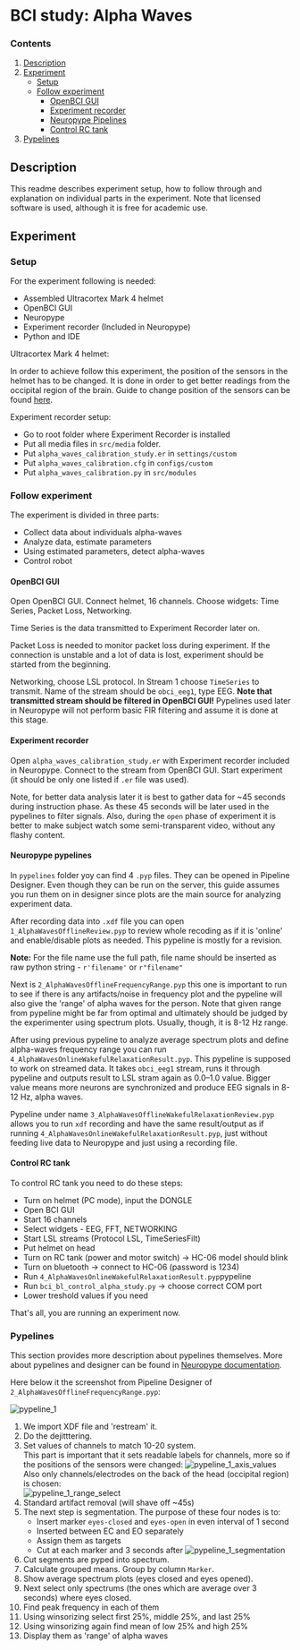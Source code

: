 BCI study: Alpha Waves
===

### Contents

1. [Description](#description)
2. [Experiment](#experiment)
    - [Setup](#setup)
    - [Follow experiment](#follow-experiment)
      - [OpenBCI GUI](#openbci-gui)
      - [Experiment recorder](#experiment-recorder)
      - [Neuropype Pipelines](#neuropype-pypelines)
      - [Control RC tank](#control-rc-tank)
3. [Pypelines](#pypelines)


Description
---

This readme describes experiment setup, how to follow through and explanation on individual parts in the experiment. 
Note that licensed software is used, although it is free for academic use.


Experiment
---

### Setup
For the experiment following is needed:

- Assembled Ultracortex Mark 4 helmet
- OpenBCI GUI
- Neuropype
- Experiment recorder (Included in Neuropype)
- Python and IDE

Ultracortex Mark 4 helmet:

In order to achieve follow this experiment, the position of the sensors in the helmet has to be changed.
It is done in order to get better readings from the occipital region of the brain.
Guide to change position of the sensors can be found [here](../bci-occipital-sensor-reposition/README.md).

Experiment recorder setup:
- Go to root folder where Experiment Recorder is installed
- Put all media files in `src/media` folder.
- Put `alpha_waves_calibration_study.er` in `settings/custom`
- Put `alpha_waves_calibration.cfg` in `configs/custom`
- Put `alpha_waves_calibration.py` in `src/modules`

### Follow experiment

The experiment is divided in three parts:
- Collect data about individuals alpha-waves
- Analyze data, estimate parameters
- Using estimated parameters, detect alpha-waves
- Control robot

#### OpenBCI GUI

Open OpenBCI GUI. Connect helmet, 16 channels. Choose widgets: Time Series, Packet Loss, Networking.


Time Series is the data transmitted to Experiment Recorder later on.

Packet Loss is needed to monitor packet loss during experiment.
If the connection is unstable and a lot of data is lost, experiment should be started from the beginning.

Networking, choose LSL protocol.
In Stream 1 choose `TimeSeries` to transmit.
Name of the stream should be `obci_eeg1`, type EEG.
__Note that transmitted stream should be filtered in OpenBCI GUI!__
Pypelines used later in Neuropype will not perform basic FIR filtering and assume it is done at this stage.


#### Experiment recorder

Open `alpha_waves_calibration_study.er` with Experiment recorder included in Neuropype.
Connect to the stream from OpenBCI GUI.
Start experiment (it should be only one listed if `.er` file was used).

Note, for better data analysis later it is best to gather data for ~45 seconds during instruction phase.
As these 45 seconds will be later used in the pypelines to filter signals. 
Also, during the `open` phase of experiment it is better to make subject watch some semi-transparent video, 
without any flashy content.

#### Neuropype pypelines

In `pypelines` folder yoy can find 4 `.pyp` files.
They can be opened in Pipeline Designer.
Even though they can be run on the server, this guide assumes you
run them on in designer since plots are the main source for analyzing experiment data.

After recording data into `.xdf` file you can open `1_AlphaWavesOfflineReview.pyp` to review whole recoding
as if it is 'online' and enable/disable plots as needed. 
This pypeline is mostly for a revision.

__Note:__ For the file name use the full path, file name should be inserted as raw 
python string - `r'filename'` or `r"filename"`

Next is `2_AlphaWavesOfflineFrequencyRange.pyp` this one is important to run to see if there is any artifacts/noise 
in frequency plot and the pypeline will also give the 'range' of alpha waves for the person.
Note that given range from pypeline might be far from optimal and ultimately should be judged 
by the experimenter using spectrum plots.
Usually, though, it is 8-12 Hz range.

After using previous pypeline to analyze average spectrum plots and define alpha-waves frequency range you can
run  `4_AlphaWavesOnlineWakefulRelaxationResult.pyp`. 
This pypeline is supposed to work on streamed data. 
It takes `obci_eeg1` stream, runs it through pypeline and outputs result to LSL stram again as 0.0–1.0 value.
Bigger value means more neurons are synchronized and produce EEG signals in 8-12 Hz, alpha waves.

Pypeline under name `3_AlphaWavesOfflineWakefulRelaxationReview.pyp` allows you to run `xdf` recording and 
have the same result/output as if running `4_AlphaWavesOnlineWakefulRelaxationResult.pyp`, just without 
feeding live data to Neuropype and just using a recording file.

#### Control RC tank

To control RC tank you need to do these steps:

- Turn on helmet (PC mode), input the DONGLE
- Open BCI GUI
- Start 16 channels
- Select widgets - EEG, FFT, NETWORKING
- Start LSL streams (Protocol LSL, TimeSeriesFilt)
- Put helmet on head
- Turn on RC tank (power and motor switch) -> HC-06 model should blink
- Turn on bluetooth  -> connect to HC-06 (password is 1234)
- Run `4_AlphaWavesOnlineWakefulRelaxationResult.pyp`pypeline
- Run `bci_bl_control_alpha_study.py` -> choose correct COM port
- Lower treshold values if you need

That's all, you are running an experiment now.

### Pypelines

This section provides more description about pypelines themselves.
More about pypelines and designer can be found in [Neuropype documentation](https://www.neuropype.io/docs/).

Here below it the screenshot from Pipeline Designer of `2_AlphaWavesOfflineFrequencyRange.pyp`:

![pypeline_1](./media/pypeline_1.png)

1. We import XDF file and 'restream' it.
2. Do the dejitttering.
3. Set values of channels to match 10-20 system.\
This part is important that it sets readable labels for channels, more so if the positions of the sensors were changed:
![pypeline_1_axis_values](./media/pypeline_1_axis_values.png)\
Also only channels/electrodes on the back of the head (occipital region) is chosen:\
![pypeline_1_range_select](./media/pypeline_1_range_select.png)
4. Standard artifact removal (will shave off ~45s)
5. The next step is segmentation. The purpose of these four nodes is to:
    - Insert marker `eyes-closed` and `eyes-open` in even interval of 1 second 
    - Inserted between EC and EO separately
    - Assign them as targets
    - Cut at each marker and 3 seconds after
![pypeline_1_segmentation](./media/pypeline_1_segmentation.png)
6. Cut segments are pyped into spectrum.
7. Calculate grouped means. Group by column `Marker`.
8. Show average spectrum plots (eyes closed and eyes opened).
9. Next select only spectrums (the ones which are average over 3 seconds) where eyes closed.
10. Find peak frequency in each of them
11. Using winsorizing select first 25%, middle 25%, and last 25%
12. Using winsorizing again find mean of low 25% and high 25%
13. Display them as 'range' of alpha waves

